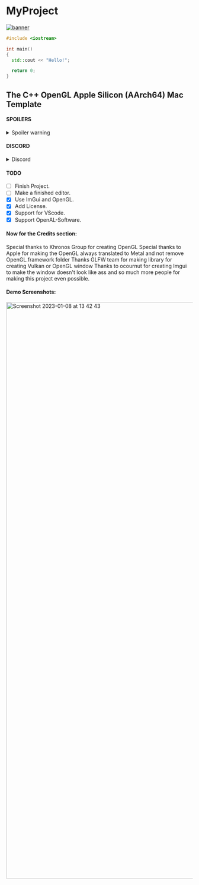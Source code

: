 # MyProject

[![banner](https://user-images.githubusercontent.com/114002226/213379441-74cea420-42bf-4512-9c38-5f5c4ab4229d.png)](https://github.com/HangocdinhNewOrganization/MyProject)

```cpp
#include <iostream>

int main()
{
  std::cout << "Hello!";

  return 0;    
}
```

## The C++ OpenGL Apple Silicon (AArch64) Mac Template

#### SPOILERS

<details>
  <summary>Spoiler warning</summary
  
  ```
  **I sucks at coding**
  ```
  
</details>

#### DISCORD

<details>
  <summary>Discord</summary>
  
  [![](https://dcbadge.vercel.app/api/server/chAZemrxC5)](https://discord.gg/chAZemrxC5)
  
</details>

#### TODO

- [ ] Finish Project.
- [ ] Make a finished editor.
- [x] Use ImGui and OpenGL.
- [x] Add License.
- [x] Support for VScode.
- [x] Support OpenAL-Software.

#### Now for the Credits section:
Special thanks to Khronos Group for creating OpenGL
Special thanks to Apple for making the OpenGL always translated to Metal and not remove OpenGL.framework folder
Thanks GLFW team for making library for creating Vulkan or OpenGL window
Thanks to ocournut for creating Imgui to make the window doesn't look like ass
and so much more people for making this project even possible.

#### Demo Screenshots:
<img width="1552" alt="Screenshot 2023-01-08 at 13 42 43" src="https://user-images.githubusercontent.com/114002226/211183938-56d46321-9de2-4649-a038-1f8f4fcd11ff.png">
